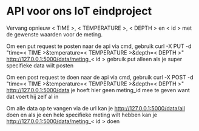 # API voor ons IoT eindproject

Vervang opnieuw < TIME >, < TEMPERATURE >, < DEPTH > en < id > met de gewenste waarden voor de meting.

Om een put request te posten naar de api via cmd, gebruik curl -X PUT -d "time=< TIME >&temperature=< TEMPERATURE >&depth=< DEPTH >" http://127.0.0.1:5000/data/meting_< id > gebruik put alleen als je super specifieke data wilt posten

Om een post request te doen naar de api via cmd, gebruik curl -X POST -d "time=< TIME >&temperature=< TEMPERATURE >&depth=< DEPTH >" http://127.0.0.1:5000/data je hoeft hier geen meting_id mee te geven want dat voert hij zelf al in

Om alle data op te vangen via de url kan je http://127.0.0.1:5000/data/all doen en als je een hele specifieke meting wilt hebben kan je http://127.0.0.1:5000/data/meting_< id > doen
